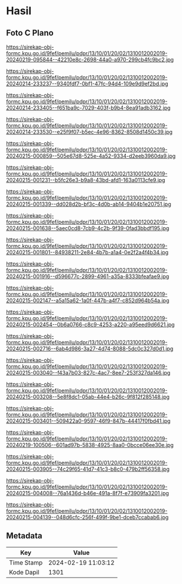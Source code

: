 # Hasil

## Foto C Plano

https://sirekap-obj-formc.kpu.go.id/9fef/pemilu/pdpr/13/10/01/20/02/1310012002019-20240219-095844--42210e8c-2698-44a0-a970-299cb4fc9bc2.jpg

https://sirekap-obj-formc.kpu.go.id/9fef/pemilu/pdpr/13/10/01/20/02/1310012002019-20240214-233237--9340fdf7-0bf1-47fc-94d4-109e9d9ef2bd.jpg

https://sirekap-obj-formc.kpu.go.id/9fef/pemilu/pdpr/13/10/01/20/02/1310012002019-20240214-233405--f651ba9c-7029-403f-b9b4-8ea91adb3162.jpg

https://sirekap-obj-formc.kpu.go.id/9fef/pemilu/pdpr/13/10/01/20/02/1310012002019-20240214-233530--e25f9f07-b5ec-4e96-8362-8508d1450c39.jpg

https://sirekap-obj-formc.kpu.go.id/9fef/pemilu/pdpr/13/10/01/20/02/1310012002019-20240215-000859--505e67d8-525e-4a52-9334-d2eeb3960da9.jpg

https://sirekap-obj-formc.kpu.go.id/9fef/pemilu/pdpr/13/10/01/20/02/1310012002019-20240215-001231--b5fc26e3-b9a8-43bd-afd1-163a0113cfe9.jpg

https://sirekap-obj-formc.kpu.go.id/9fef/pemilu/pdpr/13/10/01/20/02/1310012002019-20240215-001339--dd028d2b-bf3c-4d0b-ab14-9404b1e20751.jpg

https://sirekap-obj-formc.kpu.go.id/9fef/pemilu/pdpr/13/10/01/20/02/1310012002019-20240215-001638--5aec0cd8-7cb9-4c2b-9f39-0fad3bbdf195.jpg

https://sirekap-obj-formc.kpu.go.id/9fef/pemilu/pdpr/13/10/01/20/02/1310012002019-20240215-001801--84938211-2e84-4b7b-a1a4-0e2f2a4f4b34.jpg

https://sirekap-obj-formc.kpu.go.id/9fef/pemilu/pdpr/13/10/01/20/02/1310012002019-20240215-001916--d596677c-2899-4961-a35a-8333bfeafae9.jpg

https://sirekap-obj-formc.kpu.go.id/9fef/pemilu/pdpr/13/10/01/20/02/1310012002019-20240215-002147--a5a15a62-1a0f-447b-a4f7-c852d964b54a.jpg

https://sirekap-obj-formc.kpu.go.id/9fef/pemilu/pdpr/13/10/01/20/02/1310012002019-20240215-002454--0b6a0766-c8c9-4253-a220-a95eed9d6621.jpg

https://sirekap-obj-formc.kpu.go.id/9fef/pemilu/pdpr/13/10/01/20/02/1310012002019-20240215-002716--6ab4d986-3a27-4d74-8088-5dc0c327d0d1.jpg

https://sirekap-obj-formc.kpu.go.id/9fef/pemilu/pdpr/13/10/01/20/02/1310012002019-20240215-003040--f43a7b03-827c-4ac7-8ee7-253f327da146.jpg

https://sirekap-obj-formc.kpu.go.id/9fef/pemilu/pdpr/13/10/01/20/02/1310012002019-20240215-003208--5e8f8dc1-05ab-44e4-b26c-9f812f285148.jpg

https://sirekap-obj-formc.kpu.go.id/9fef/pemilu/pdpr/13/10/01/20/02/1310012002019-20240215-003401--509422a0-9597-46f9-847b-44417f0fbd41.jpg

https://sirekap-obj-formc.kpu.go.id/9fef/pemilu/pdpr/13/10/01/20/02/1310012002019-20240219-100506--601ad97b-5838-4925-8aa0-0bcce06ee30e.jpg

https://sirekap-obj-formc.kpu.go.id/9fef/pemilu/pdpr/13/10/01/20/02/1310012002019-20240215-003905--74c29f65-41d7-41c3-b8c0-479b2ff56358.jpg

https://sirekap-obj-formc.kpu.go.id/9fef/pemilu/pdpr/13/10/01/20/02/1310012002019-20240215-004008--76a1436d-b46e-491a-8f7f-e73909fa3201.jpg

https://sirekap-obj-formc.kpu.go.id/9fef/pemilu/pdpr/13/10/01/20/02/1310012002019-20240215-004139--048d6cfc-256f-499f-9be1-dceb7ccabab6.jpg


## Metadata

| Key        | Value               |
| ---------- | ------------------- |
| Time Stamp | 2024-02-19 11:03:12 |
| Kode Dapil | 1301                |



